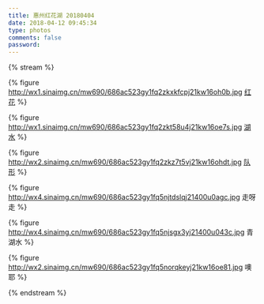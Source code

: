```yaml
---
title: 惠州红花湖 20180404
date: 2018-04-12 09:45:34
type: photos
comments: false
password:
---
```



{% stream %}

{% figure 
    http://wx1.sinaimg.cn/mw690/686ac523gy1fq2zkxkfcpj21kw16oh0b.jpg
    [红花](http://wx1.sinaimg.cn/large/686ac523gy1fq2zkxkfcpj21kw16oh0b.jpg) 
    %} 
  
{% figure 
    http://wx1.sinaimg.cn/mw690/686ac523gy1fq2zkt58u4j21kw16oe7s.jpg
    [湖水](http://wx1.sinaimg.cn/large/686ac523gy1fq2zkt58u4j21kw16oe7s.jpg) 
    %}
  
{% figure 
    http://wx2.sinaimg.cn/mw690/686ac523gy1fq2zkz7t5vj21kw16ohdt.jpg
    [队形](http://wx4.sinaimg.cn/large/686ac523gy1fq5njtdslqj21400u0agc.jpg) 
    %}
  
{% figure 
    http://wx4.sinaimg.cn/mw690/686ac523gy1fq5njtdslqj21400u0agc.jpg
    走呀走 %}
  
{% figure 
    http://wx4.sinaimg.cn/mw690/686ac523gy1fq5njsgx3yj21400u043c.jpg
    青湖水 %}
  
{% figure 
    http://wx2.sinaimg.cn/mw690/686ac523gy1fq5norqkeyj21kw16oe81.jpg
    噢耶 %}

{% endstream %}
